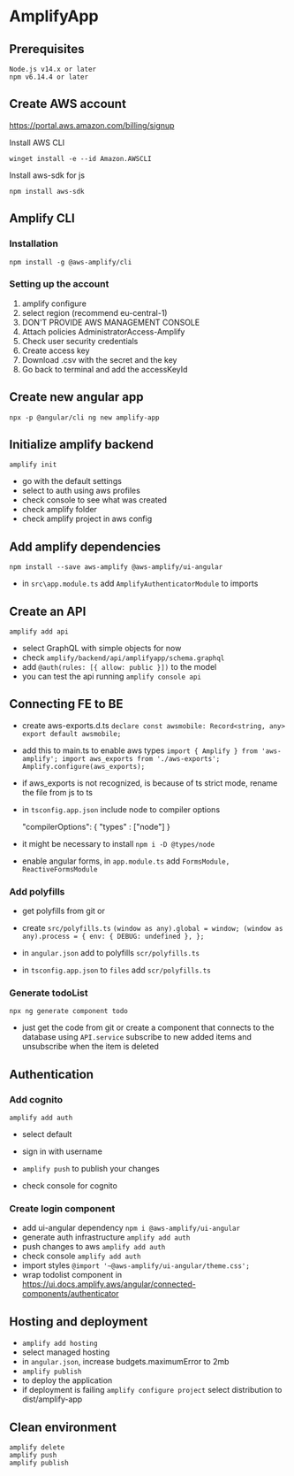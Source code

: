 # AmplifyApp

## Prerequisites
    Node.js v14.x or later
    npm v6.14.4 or later

## Create AWS account
https://portal.aws.amazon.com/billing/signup

Install AWS CLI

    winget install -e --id Amazon.AWSCLI

Install aws-sdk for js

    npm install aws-sdk

## Amplify CLI

### Installation
    npm install -g @aws-amplify/cli

### Setting up the account

1. amplify configure
2. select region (recommend eu-central-1)
3. DON'T PROVIDE AWS MANAGEMENT CONSOLE
4. Attach policies AdministratorAccess-Amplify
5. Check user security credentials
6. Create access key
7. Download .csv with the secret and the key
8. Go back to terminal and add the accessKeyId

## Create new angular app
    npx -p @angular/cli ng new amplify-app

## Initialize amplify backend
    amplify init
- go with the default settings
- select to auth using aws profiles
- check console to see what was created
- check amplify folder
- check amplify project in aws config

## Add amplify dependencies 
    npm install --save aws-amplify @aws-amplify/ui-angular
- in `src\app.module.ts` add `AmplifyAuthenticatorModule` to imports

## Create an API
    amplify add api
- select GraphQL with simple objects for now
- check `amplify/backend/api/amplifyapp/schema.graphql`
- add `@auth(rules: [{ allow: public }])` to the model
- you can test the api running `amplify console api`

## Connecting FE to BE
- create aws-exports.d.ts
    `declare const awsmobile: Record<string, any>
    export default awsmobile;`

- add this to main.ts to enable aws types
  `import { Amplify } from 'aws-amplify';
  import aws_exports from './aws-exports';
  Amplify.configure(aws_exports);`

- if aws_exports is not recognized, is because of ts strict mode, rename the file from js to ts

- in `tsconfig.app.json` include node to compiler options
  
  "compilerOptions": {
  "types" : ["node"]
  }
- it might be necessary to install `npm i -D @types/node`
- enable angular forms, in `app.module.ts` add `FormsModule, ReactiveFormsModule`

### Add polyfills
- get polyfills from git or
- create `src/polyfills.ts`
  `(window as any).global = window;
  (window as any).process = {
  env: { DEBUG: undefined },
  };`

- in `angular.json` add to polyfills `scr/polyfills.ts`
- in `tsconfig.app.json` to `files` add `scr/polyfills.ts`


### Generate todoList
    npx ng generate component todo
- just get the code from git or create a component that connects to the database using `API.service` subscribe to new added items and unsubscribe when the item is deleted

## Authentication
### Add cognito
    amplify add auth
- select default
- sign in with username
    
- `amplify push` to publish your changes
- check console for cognito

### Create login component
- add ui-angular dependency `npm i @aws-amplify/ui-angular`
- generate auth infrastructure `amplify add auth`
- push changes to aws `amplify add auth`
- check console `amplify add auth`
- import styles `@import '~@aws-amplify/ui-angular/theme.css';`
- wrap todolist component in https://ui.docs.amplify.aws/angular/connected-components/authenticator

## Hosting and deployment
- `amplify add hosting`
- select managed hosting
- in `angular.json`, increase budgets.maximumError to 2mb
- `amplify publish` 
- to deploy the application
- if deployment is failing `amplify configure project` select distribution to dist/amplify-app

## Clean environment
    amplify delete
    amplify push
    amplify publish
